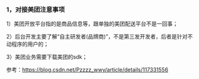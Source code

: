 ### 1，对接美团注意事项

1）美团开放平台指的是商品信息等，跟单独的美团配送平台不是一回事；

2）后台开发主要了解“自主研发者(品牌商)”，不是第三发开发者，后者是针对不动程序的用户的；

3）美团业务需要下载美团的sdk；

参考：https://blog.csdn.net/Pzzzz_wwy/article/details/117331556


